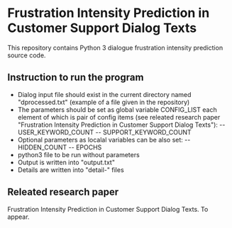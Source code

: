 # Frustration Intensity Prediction in Customer Support Dialog Texts

This repository contains Python 3 dialogue frustration intensity prediction source code.

## Instruction to run the program
    
  - Dialog input file should exist in the current directory named "dprocessed.txt" (example of a file given in the repository)
  - The parameters should be set as global variable CONFIG_LIST each element of which is pair of config items (see releated research paper "Frustration Intensity Prediction in Customer Support Dialog Texts"):
  -- USER_KEYWORD_COUNT
  -- SUPPORT_KEYWORD_COUNT
  - Optional parameters as localal variables can be also set:
  -- HIDDEN_COUNT
  -- EPOCHS
  - python3 file to be run without parameters
  - Output is written into "output.txt"
  - Details are written into "detail-" files
	
## Releated research paper

Frustration Intensity Prediction in Customer Support Dialog Texts. To appear.

	